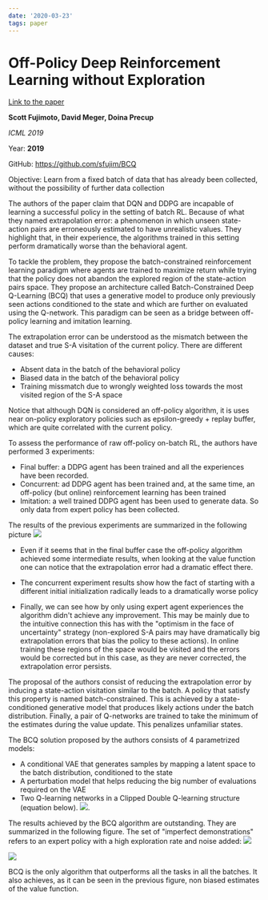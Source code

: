 ```yaml
---
date: '2020-03-23'
tags: paper
---
```

# Off-Policy Deep Reinforcement Learning without Exploration

[Link to the paper](https://arxiv.org/abs/1812.02900)

**Scott Fujimoto, David Meger, Doina Precup**

*ICML 2019*

Year: **2019**

GitHub: https://github.com/sfujim/BCQ

Objective: Learn from a fixed batch of data that has already been collected, without the possibility of further data collection

The authors of the paper claim that DQN and DDPG are incapable of learning a successful policy in the setting of batch RL. Because of what they named extrapolation error: a phenomenon in which unseen state-action pairs are erroneously estimated to have unrealistic values. They highlight that, in their experience, the algorithms trained in this setting perform dramatically worse than the behavioral agent.

To tackle the problem, they propose the batch-constrained reinforcement learning paradigm where agents are trained to maximize return while trying that the policy does not abandon the explored region of the state-action pairs space. They propose an architecture called Batch-Constrained Deep Q-Learning (BCQ) that uses a generative model to produce only previously seen actions conditioned to the state and which are further on evaluated using the Q-network. This paradigm can be seen as a bridge between off-policy learning and imitation learning.

The extrapolation error can be understood as the mismatch between the dataset and true S-A visitation of the current policy. There are different causes:
- Absent data in the batch of the behavioral policy
- Biased data in the batch of the behavioral policy
- Training missmatch due to wrongly weighted loss towards the most visited region of the S-A space

Notice that although DQN is considered an off-policy algorithm, it is uses near on-policy exploratory policies such as epsilon-greedy + replay buffer, which are quite correlated with the current policy.

To assess the performance of raw off-policy on-batch RL, the authors have performed 3 experiments:
- Final buffer: a DDPG agent has been trained and all the experiences have been recorded.
- Concurrent: ad DDPG agent has been trained and, at the same time, an off-policy (but online) reinforcement learning has been trained
- Imitation: a well trained DDPG agent has been used to generate data. So only data from expert policy has been collected.

The results of the previous experiments are summarized in the following picture
![](assets/fujimoto2019/experiments.png)


- Even if it seems that in the final buffer case the off-policy algorithm achieved some intermediate results, when looking at the value function one can notice that the extrapolation error had a dramatic effect there.

- The concurrent experiment results show how the fact of starting with a different initial initialization radically leads to a dramatically worse policy

- Finally, we can see how by only using expert agent experiences the algorithm didn't achieve any improvement. This may be mainly due to the intuitive connection this has with the "optimism in the face of uncertainty" strategy (non-explored S-A pairs may have dramatically big extrapolation errors that bias the policy to these actions). In online training these regions of the space would be visited and the errors would be corrected but in this case, as they are never corrected, the extrapolation error persists.

The proposal of the authors consist of reducing the extrapolation error by inducing a state-action visitation similar to the batch. A policy that satisfy this property is named batch-constrained. This is achieved by a state-conditioned generative model that produces likely actions under the batch distribution. Finally, a pair of Q-networks are trained to take the minimum of the estimates during the value update. This penalizes unfamiliar states.

The BCQ solution proposed by the authors consists of 4 parametrized models:
- A conditional VAE that generates samples by mapping a latent space to the batch distribution, conditioned to the state
- A perturbation model that helps reducing the big number of evaluations required on the VAE
- Two Q-learning networks in a Clipped Double Q-learning structure (equation below).
![](assets/fujimoto2019/double-clipped-q.png).

The results achieved by the BCQ algorithm are outstanding. They are summarized in the following figure. The set of "imperfect demonstrations" refers to an expert policy with a high exploration rate and noise added:
![](assets/fujimoto2019/results.png)

![](assets/fujimoto2019/results_value.png)

BCQ is the only algorithm that outperforms all the tasks in all the batches. It also achieves, as it can be seen in the previous figure, non biased estimates of the value function.